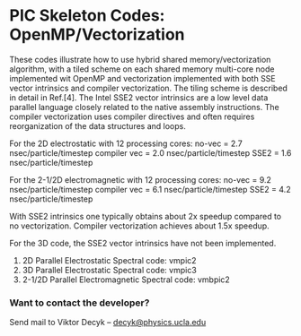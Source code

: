 # PIC Skeleton Codes:  OpenMP/Vectorization

These codes illustrate how to use hybrid shared memory/vectorization algorithm, with a tiled scheme on each shared memory multi-core node implemented wit OpenMP and vectorization implemented with both SSE vector intrinsics and compiler vectorization. The tiling scheme is described in detail in Ref.[4]. The Intel SSE2 vector intrinsics are a low level data parallel language closely related to the native assembly instructions. The compiler vectorization uses compiler directives and often requires reorganization of the data structures and loops.

For the 2D electrostatic with 12 processing cores:
no-vec = 2.7 nsec/particle/timestep
compiler vec = 2.0 nsec/particle/timestep
SSE2 = 1.6 nsec/particle/timestep

For the 2-1/2D electromagnetic with 12 processing cores:
no-vec = 9.2 nsec/particle/timestep
compiler vec = 6.1 nsec/particle/timestep
SSE2 = 4.2 nsec/particle/timestep

With SSE2 intrinsics one typically obtains about 2x speedup compared to no vectorization. Compiler vectorization achieves about 1.5x speedup.

For the 3D code, the SSE2 vector intrinsics have not been implemented.
 

1. 2D Parallel Electrostatic Spectral code:  vmpic2
2. 3D Parallel Electrostatic Spectral code:  vmpic3
3. 2-1/2D Parallel Electromagnetic Spectral code:  vmbpic2

### Want to contact the developer?

Send mail to Viktor Decyk – decyk@physics.ucla.edu 


